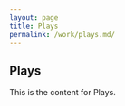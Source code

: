 ```yaml
---
layout: page
title: Plays
permalink: /work/plays.md/
---
```


## Plays

This is the content for Plays.
